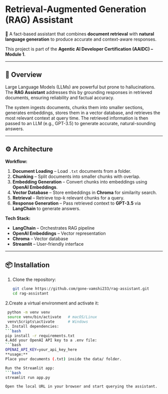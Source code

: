 # Retrieval-Augmented Generation (RAG) Assistant  

🚀 A fact-based assistant that combines **document retrieval** with **natural language generation** to produce accurate and context-aware responses.  

This project is part of the **Agentic AI Developer Certification (AAIDC) – Module 1**.  

---

## 📌 Overview  

Large Language Models (LLMs) are powerful but prone to hallucinations. The **RAG Assistant** addresses this by grounding responses in retrieved documents, ensuring reliability and factual accuracy.  

The system ingests documents, chunks them into smaller sections, generates embeddings, stores them in a vector database, and retrieves the most relevant context at query time. The retrieved information is then passed to an LLM (e.g., GPT-3.5) to generate accurate, natural-sounding answers.  

---

## ⚙️ Architecture  

**Workflow:**  
1. **Document Loading** – Load `.txt` documents from a folder.  
2. **Chunking** – Split documents into smaller chunks with overlap.  
3. **Embedding Generation** – Convert chunks into embeddings using **OpenAI Embeddings**.  
4. **Vector Database** – Store embeddings in **Chroma** for similarity search.  
5. **Retrieval** – Retrieve top-k relevant chunks for a query.  
6. **Response Generation** – Pass retrieved context to **GPT-3.5** via **LangChain** to generate answers.  

**Tech Stack:**  
- **LangChain** – Orchestrates RAG pipeline  
- **OpenAI Embeddings** – Vector representation  
- **Chroma** – Vector database  
- **Streamlit** – User-friendly interface  

---

## 📦 Installation  

1. Clone the repository:  
   ```bash
   git clone https://github.com/gone-vamshi233/rag-assistant.git
   cd rag-assistant
2.Create a virtual environment and activate it:
   ```bash
    python -m venv venv
    source venv/bin/activate   # macOS/Linux
    venv\Scripts\activate      # Windows
3. Install dependencies:
   ```bash
 pip install -r requirements.txt
4.Add your OpenAI API key to a .env file:
   ```bash
   OPENAI_API_KEY=your_api_key_here
**usage:**
Place your documents (.txt) inside the data/ folder.

Run the Streamlit app:
```bash
streamlit run app.py

Open the local URL in your browser and start querying the assistant.
